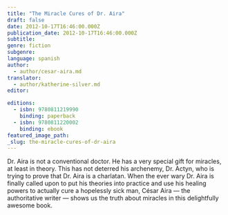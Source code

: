 ```yaml
---
title: "The Miracle Cures of Dr. Aira"
draft: false
date: 2012-10-17T16:46:00.000Z
publication_date: 2012-10-17T16:46:00.000Z
subtitle:
genre: fiction
subgenre:
language: spanish
author:
  - author/cesar-aira.md
translator:
  - author/katherine-silver.md
editor:

editions:
  - isbn: 9780811219990
    binding: paperback
  - isbn: 9780811220002
    binding: ebook
featured_image_path:
_slug: the-miracle-cures-of-dr-aira
---
```


Dr. Aira is not a conventional doctor. He has a very special gift for miracles, at least in theory. This has not deterred his archenemy, Dr. Actyn, who is trying to prove that Dr. Aira is a charlatan. When the ever wary Dr. Aira is finally called upon to put his theories into practice and use his healing powers to actually cure a hopelessly sick man, César Aira — the authoritative writer — shows us the truth about miracles in this delightfully awesome book. 

